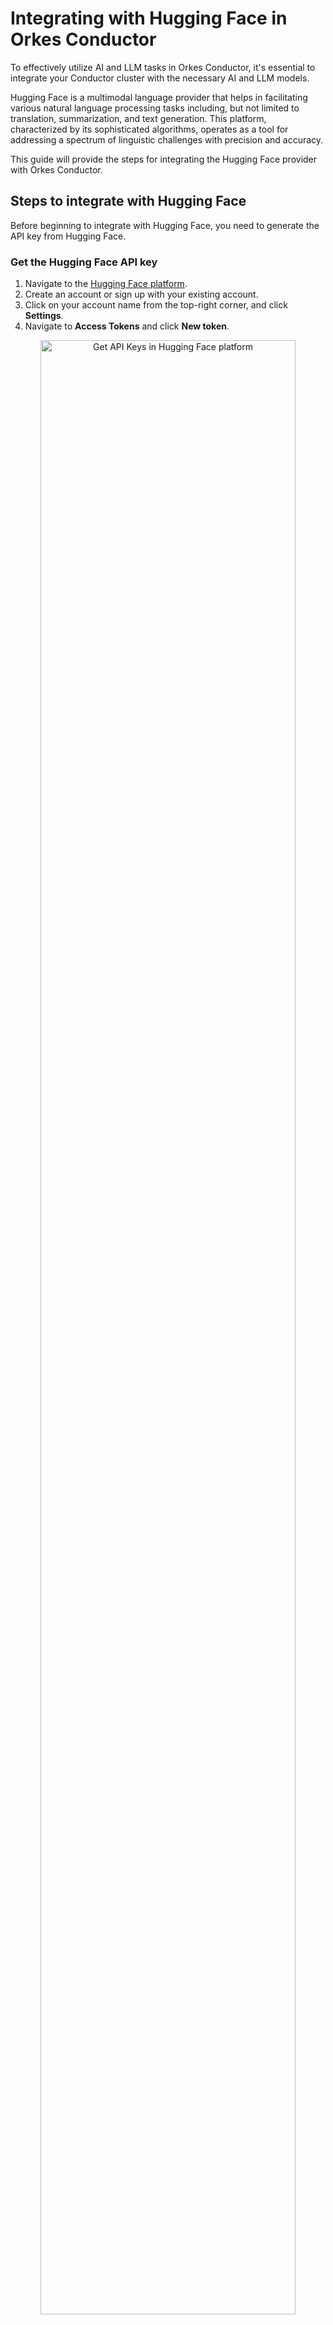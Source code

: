 # Integrating with Hugging Face in Orkes Conductor

To effectively utilize AI and LLM tasks in Orkes Conductor, it's essential to integrate your Conductor cluster with the necessary AI and LLM models.

Hugging Face is a multimodal language provider that helps in facilitating various natural language processing tasks including, but not limited to translation, summarization, and text generation. This platform, characterized by its sophisticated algorithms, operates as a tool for addressing a spectrum of linguistic challenges with precision and accuracy.

This guide will provide the steps for integrating the Hugging Face provider with Orkes Conductor.

## Steps to integrate with Hugging Face

Before beginning to integrate with Hugging Face, you need to generate the API key from Hugging Face.

### Get the Hugging Face API key

1. Navigate to the [Hugging Face platform](https://huggingface.co/).
2. Create an account or sign up with your existing account.
3. Click on your account name from the top-right corner, and click **Settings**.
4. Navigate to **Access Tokens** and click **New token**.

<p align="center"><img src="/content/img/view-api-keys-hf.png" alt="Get API Keys in Hugging Face platform" width="90%" height="auto"></img></p>

5. Generate the token by providing a name for the token and choosing the read/write permissions.
6. Copy the generated token.

### Create Endpoints in Hugging Face

Check out the official documentation on [creating endpoints in Hugging Face](https://huggingface.co/docs/inference-endpoints/guides/create_endpoint).

## Integrating with Hugging Face as a model provider

Now, you have the API key. Let’s integrate this with Orkes Conductor.

1. Navigate to **Integrations** from the left menu on your Orkes Conductor console.
2. Click **+New integration** button from the top-right of your window.
3. Under the **AI / LLM** section, choose **Hugging Face**. 
4. Click **+Add** and provide the following parameters:

<p align="center"><img src="/content/img/create-new-hugging-face-integration.png" alt="Create new Hugging Face Integration" width="60%" height="auto"></img></p>

| Parameters | Description |
| ---------- | ----------- | 
| Integration name | Provide a name for the integration. |
| API Key | Provide the API key copied previously. |
| Namespace | Provide the namespace of your hugging face account. You can get the namespace from your account details by navigating to the top right corner of your account and copying the username, which is your namespace. | 
| Description | Provide a description of your integration. |

5. You can toggle-on the **Active** button to activate the integration instantly.
6. Click **Save**.

## Adding Hugging Face models to the integration

Now, you have integrated your Conductor console with the Hugging Face provider. The next step is integrating with the specific models. 

Depending on your use case, you must configure different models within your Hugging Face configuration.

To add a new model to the Hugging Face integration:

1. Navigate to the integrations page and click the '+' button next to the integration created.

<p align="center"><img src="/content/img/create-new-model-for-hugging-face-integration.png" alt="Create new model for Hugging Face Integration" width="100%" height="auto"></img></p>

2. Click **+New model**.
3. Provide the model name, endpoint (the one you created in the previous step), and an optional description for the model. You can get the [complete list of models in Hugging Face here](https://huggingface.co/models).

<p align="center"><img src="/content/img/creating-new-model-for-hugging-face-integration.png" alt="Creating new model for Hugging Face Integration" width="60%" height="auto"></img></p>

4. Click the **Active** checkbox to enable the model immediately.
5. Click **Save**.

This ensures the integration model is saved for future use in LLM tasks within Orkes Conductor.

## RBAC - Governance on who can use Integrations

Now, the integration with the required models is ready. Next, we should determine the access control to these models. 

The permission can be granted to applications/groups within the Orkes Conductor console. 

To provide explicit permission to Groups:

1. Navigate to **Access Control > Groups** from the left menu on your Orkes Conductor console.
2. Create a new group or choose an existing group.
3. Under the **Permissions** section, click **+Add Permission.**
4. Under the **Integrations** tab, select the required integrations with the required permissions. 

<p align="center"><img src="/content/img/add-integration-permission-for-hugging-face.png" alt="Add Permissions for Hugging Face Integration" width="60%" height="auto"></img></p>

5. Click **Add Permissions**. This ensures that all the group members can access these integration models in their workflows. 

Similarly, you can also provide permissions to [applications](https://orkes.io/content/access-control-and-security/applications#configuring-application). 

:::note
Once the integration is ready to use, [start creating workflows](https://orkes.io/content/getting-started/first-workflow-application) with [LLM tasks](https://orkes.io/content/category/reference-docs/ai-tasks).
:::